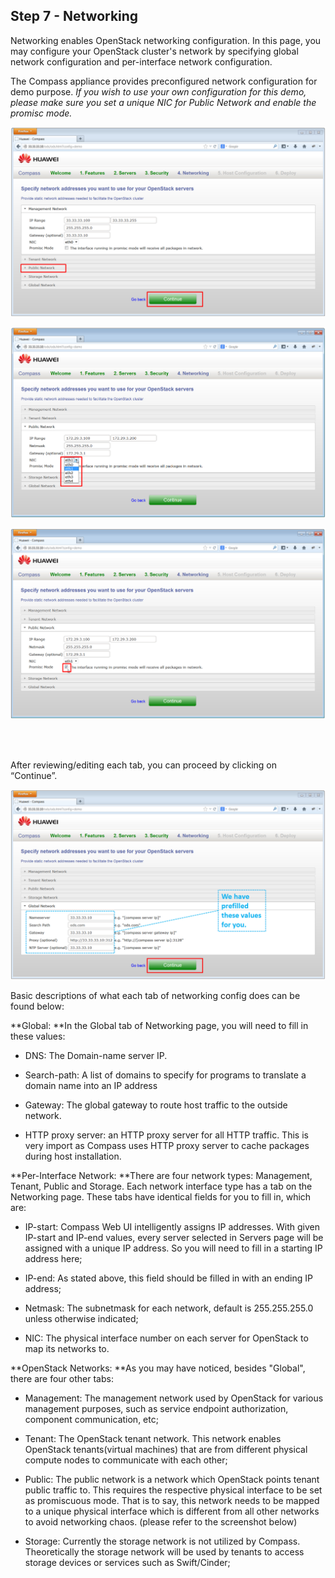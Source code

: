 <h2 id="step-seven">Step 7 - Networking</h2>

Networking enables OpenStack networking configuration. In this page, you may configure your OpenStack cluster's network by specifying global network configuration and per-interface network configuration.

The Compass appliance provides preconfigured network configuration for demo purpose. *If you wish to use your own configuration for this demo, please make sure you set a unique NIC for Public Network and enable the promisc mode.*


![Networking](/img/7_networking.png)

![Public network](/img/7_public_network.png)

![Promisc](/img/7_promisc.png)

<br />
<br />

After reviewing/editing each tab, you can proceed by clicking on “Continue”.

![Global network](/img/7_global_network.png)

Basic descriptions of what each tab of networking config does can be found below:

**Global: **In the Global tab of Networking page, you will need to fill in these values:

  * DNS: The Domain-name server IP.

  * Search-path: A list of domains to specify for programs to translate a domain name into an IP address

  * Gateway: The global gateway to route host traffic to the outside network. 

  * HTTP proxy server: an HTTP proxy server for all HTTP traffic. This is very import as Compass uses HTTP proxy server to cache packages during host installation.


**Per-Interface Network: **There are four network types: Management, Tenant, Public and Storage. Each network interface type has a tab on the Networking page. These tabs have identical fields for you to fill in, which are:

  * IP-start: Compass Web UI intelligently assigns IP addresses. With given IP-start and IP-end values, every server selected in Servers page will be assigned with a unique IP address. So you will need to fill in a starting IP address here;

  * IP-end: As stated above, this field should be filled in with an ending IP address;

  * Netmask: The subnetmask for each network, default is 255.255.255.0 unless otherwise indicated; 

  * NIC: The physical interface number on each server for OpenStack to map its networks to.


**OpenStack Networks: **As you may have noticed, besides "Global", there are four other tabs:

  * Management: The management network used by OpenStack for various management purposes, such as service endpoint authorization, component communication, etc;

  * Tenant: The OpenStack tenant network. This network enables OpenStack tenants(virtual machines) that are from different physical compute nodes to communicate with each other;

  * Public: The public network is a network which OpenStack points tenant public traffic to. This requires the respective physical interface to be set as promiscuous mode. That is to say, this network needs to be mapped to a unique physical interface which is different from all other networks to avoid networking chaos. (please refer to the screenshot below)

  * Storage: Currently the storage network is not utilized by Compass. Theoretically the storage network will be used by tenants to access storage devices or services such as Swift/Cinder;

